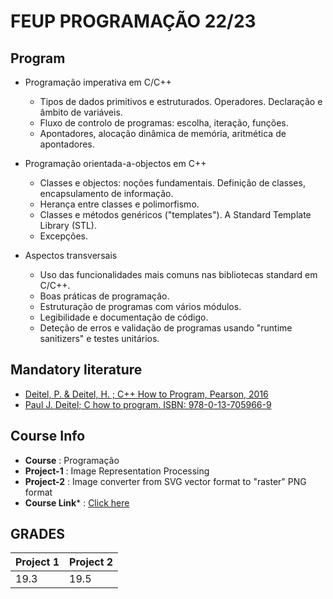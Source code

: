 # FEUP PROGRAMAÇÃO 22/23

## Program
- Programação imperativa em C/C++
	- Tipos de dados primitivos e estruturados. Operadores. Declaração e âmbito de variáveis. 
	- Fluxo de controlo de programas: escolha, iteração, funções.
	- Apontadores, alocação dinâmica de memória, aritmética de apontadores.	

- Programação orientada-a-objectos em C++
  - Classes e objectos: noções fundamentais. Definição de classes, encapsulamento de informação.
  - Herança entre classes e polimorfismo.
  - Classes e métodos genéricos ("templates"). A Standard Template Library (STL).
  - Excepções.

- Aspectos transversais
  - Uso das funcionalidades mais comuns nas bibliotecas standard em C/C++.
  - Boas práticas de programação.
  - Estruturação de programas com vários módulos.
  - Legibilidade e documentação de código.
  - Deteção de erros e validação de programas usando "runtime sanitizers" e testes unitários.

## Mandatory literature
* [Deitel, P. & Deitel, H. ; C++ How to Program, Pearson, 2016](https://nibmehub.com/opac-service/pdf/read/C++%20How%20to%20Program%20by%20Paul%20Deitel-%20Harvey%20Deitel.pdf)
* [Paul J. Deitel; C how to program. ISBN: 978-0-13-705966-9](https://faculty.ksu.edu.sa/sites/default/files/c_how_to_program_with_an_introduction_to_c_global_edition_8th_edition.pdf)

## Course Info
* **Course** : Programação
* **Project-1** : Image Representation Processing
* **Project-2** : Image converter from SVG vector format to "raster" PNG format 
* **Course Link*** : [Click here](https://sigarra.up.pt/feup/pt/ucurr_geral.ficha_uc_view?pv_ocorrencia_id=487223)

## GRADES
| Project 1 | Project 2 |
|-----------|-----------|
|    19.3   |    19.5   |
